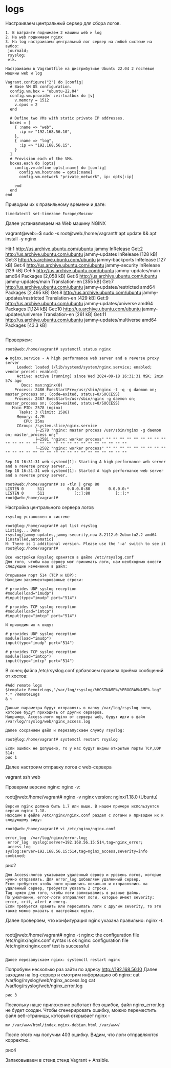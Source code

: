 # logs
Настраиваем центральный сервер для сбора логов.
```
1. В вагранте поднимаем 2 машины web и log
2. На web поднимаем nginx
3. На log настраиваем центральный лог сервер на любой системе на выбор:
 journald;
 rsyslog;
 elk.
```
```
Настраиваем в Vagrantfile на дистрибутиве Ubuntu 22.04 2 гостевые машины web и log

Vagrant.configure("2") do |config|
  # Base VM OS configuration.
  config.vm.box = "ubuntu-22.04"
  config.vm.provider :virtualbox do |v|
    v.memory = 1512
    v.cpus = 2
  end

  # Define two VMs with static private IP addresses.
  boxes = [
    { :name => "web",
      :ip => "192.168.56.10",
    },
    { :name => "log",
      :ip => "192.168.56.15",
    }
  ]
  # Provision each of the VMs.
  boxes.each do |opts|
    config.vm.define opts[:name] do |config|
      config.vm.hostname = opts[:name]
      config.vm.network "private_network", ip: opts[:ip]

    end
  end
end
```

Приводим их к правильному времени и дате:
```
timedatectl set-timezone Europe/Moscow

```

Далее устанавливаем на Web машину NGINX

vagrant@web:~$ sudo -s
root@web:/home/vagrant# apt update && apt install -y nginx

Hit:1 http://us.archive.ubuntu.com/ubuntu jammy InRelease
Get:2 http://us.archive.ubuntu.com/ubuntu jammy-updates InRelease [128 kB]
Get:3 http://us.archive.ubuntu.com/ubuntu jammy-backports InRelease [127 kB]
Get:4 http://us.archive.ubuntu.com/ubuntu jammy-security InRelease [129 kB]
Get:5 http://us.archive.ubuntu.com/ubuntu jammy-updates/main amd64 Packages [2,058 kB]
Get:6 http://us.archive.ubuntu.com/ubuntu jammy-updates/main Translation-en [355 kB]
Get:7 http://us.archive.ubuntu.com/ubuntu jammy-updates/restricted amd64 Packages [2,495 kB]
Get:8 http://us.archive.ubuntu.com/ubuntu jammy-updates/restricted Translation-en [429 kB]
Get:9 http://us.archive.ubuntu.com/ubuntu jammy-updates/universe amd64 Packages [1,124 kB]
Get:10 http://us.archive.ubuntu.com/ubuntu jammy-updates/universe Translation-en [261 kB]
Get:11 http://us.archive.ubuntu.com/ubuntu jammy-updates/multiverse amd64 Packages [43.3 kB]
```
```
Проверяем:
```
root@web:/home/vagrant# systemctl status nginx

● nginx.service - A high performance web server and a reverse proxy server
     Loaded: loaded (/lib/systemd/system/nginx.service; enabled; vendor preset: enabled)
     Active: active (running) since Wed 2024-09-18 16:31:31 MSK; 2min 57s ago
       Docs: man:nginx(8)
    Process: 2486 ExecStartPre=/usr/sbin/nginx -t -q -g daemon on; master_process on; (code=exited, status=0/SUCCESS)
    Process: 2487 ExecStart=/usr/sbin/nginx -g daemon on; master_process on; (code=exited, status=0/SUCCESS)
   Main PID: 2578 (nginx)
      Tasks: 3 (limit: 1586)
     Memory: 4.7M
        CPU: 25ms
     CGroup: /system.slice/nginx.service
             ├─2578 "nginx: master process /usr/sbin/nginx -g daemon on; master_process on;"
             ├─2581 "nginx: worker process" "" "" "" "" "" "" "" "" "" "" "" "" "" "" "" "" "" "" "" "" "" "" "" "" "" "" ""
             └─2582 "nginx: worker process" "" "" "" "" "" "" "" "" "" "" "" "" "" "" "" "" "" "" "" "" "" "" "" "" "" "" ""

Sep 18 16:31:31 web systemd[1]: Starting A high performance web server and a reverse proxy server...
Sep 18 16:31:31 web systemd[1]: Started A high performance web server and a reverse proxy server.
```
```
root@web:/home/vagrant# ss -tln | grep 80
LISTEN 0      511          0.0.0.0:80        0.0.0.0:*
LISTEN 0      511             [::]:80           [::]:*
root@web:/home/vagrant#
```
Настройка центрального сервера логов
```
rsyslog установлен в системе

root@log:/home/vagrant# apt list rsyslog
Listing... Done
rsyslog/jammy-updates,jammy-security,now 8.2112.0-2ubuntu2.2 amd64 [installed,automatic]
N: There is 1 additional version. Please use the '-a' switch to see it
root@log:/home/vagrant#
```
```
Все настройки Rsyslog хранятся в файле /etc/rsyslog.conf 
Для того, чтобы наш сервер мог принимать логи, нам необходимо внести следующие изменения в файл:
```
```
Открываем порт 514 (TCP и UDP):
Находим закомментированные строки:
```
```
# provides UDP syslog reception
#module(load="imudp")
#input(type="imudp" port="514")

# provides TCP syslog reception
#module(load="imtcp")
#input(type="imtcp" port="514")

И приводим их к виду:

# provides UDP syslog reception
module(load="imudp")
input(type="imudp" port="514")

# provides TCP syslog reception
module(load="imtcp")
input(type="imtcp" port="514")

```
В конец файла /etc/rsyslog.conf добавляем правила приёма сообщений от хостов:
```
#Add remote logs
$template RemoteLogs,"/var/log/rsyslog/%HOSTNAME%/%PROGRAMNAME%.log"
*.* ?RemoteLogs
& ~
```
```
Данные параметры будут отправлять в папку /var/log/rsyslog логи, которые будут приходить от других серверов. 
Например, Access-логи nginx от сервера web, будут идти в файл /var/log/rsyslog/web/nginx_access.log
```
```
Далее сохраняем файл и перезапускаем службу rsyslog:

root@log:/home/vagrant# systemctl restart rsyslog

Если ошибок не допущено, то у нас будут видны открытые порты TCP,UDP 514:
рис 1
```
Далее настроим отправку логов с web-сервера

vagrant ssh web

Проверим версию nginx: nginx -v:

root@web:/home/vagrant# nginx -v
nginx version: nginx/1.18.0 (Ubuntu)
```
Версия nginx должна быть 1.7 или выше. В нашем примере используется версия nginx 1.18. 
Находим в файле /etc/nginx/nginx.conf раздел с логами и приводим их к следующему виду:
```
```
root@web:/home/vagrant# vi /etc/nginx/nginx.conf

error_log  /var/log/nginx/error.log;
 error_log  syslog:server=192.168.56.15:514,tag=nginx_error;
 access_log syslog:server=192.168.56.15:514,tag=nginx_access,severity=info combined;
```
рис2
```
Для Access-логов указываем удаленный сервер и уровень логов, которые нужно отправлять. Для error_log добавляем удаленный сервер. 
Если требуется чтобы логи хранились локально и отправлялись на удаленный сервер, требуется указать 2 строки. 	
Tag нужен для того, чтобы логи записывались в разные файлы.
По умолчанию, error-логи отправляют логи, которые имеют severity: error, crit, alert и emerg. 
Если требуется хранить или пересылать логи с другим severity, то это также можно указать в настройках nginx. 
```
Далее проверяем, что конфигурация nginx указана правильно: nginx -t:
```
```
root@web:/home/vagrant# nginx -t
nginx: the configuration file /etc/nginx/nginx.conf syntax is ok
nginx: configuration file /etc/nginx/nginx.conf test is successful
```

Далее перезапускаем nginx: systemctl restart nginx

```
Попробуем несколько раз зайти по адресу http://192.168.56.10
Далее заходим на log-сервер и смотрим информацию об nginx:
    cat /var/log/rsyslog/web/nginx_access.log 
    cat /var/log/rsyslog/web/nginx_error.log 
```
рис 3
```
Поскольку наше приложение работает без ошибок, файл nginx_error.log не будет создан. 
Чтобы сгенерировать ошибку, можно переместить файл веб-страницы, который открывает nginx - 
```
mv /var/www/html/index.nginx-debian.html /var/www/
```
После этого мы получим 403 ошибку.
Видим, что логи отправляются корректно. 


рис4

Запаковываем в стенд стенд Vagrant + Ansible.






















